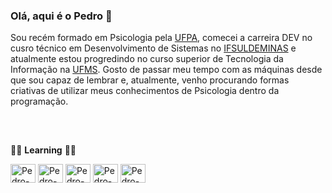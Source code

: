 ### Olá, aqui é o Pedro 👋
Sou recém formado em Psicologia pela [UFPA](https://ufpa.br/), comecei a carreira DEV no cusro técnico em Desenvolvimento de Sistemas no [IFSULDEMINAS](https://portal.ifsuldeminas.edu.br/) e atualmente estou progredindo no curso superior de Tecnologia da Informação na [UFMS](https://ufms.br/). Gosto de passar meu tempo com as máquinas desde que sou capaz de lembrar e, atualmente, venho procurando formas criativas de utilizar meus conhecimentos de Psicologia dentro da programação. 
##
<div style="display: inline_block"><br>
  <p>👨‍💻 <b>Learning</b> 👨‍💻</p>
  <p></p>
  <img align="center" alt="Pedro-html5" height="30" width="40" src="https://cdn.jsdelivr.net/gh/devicons/devicon@latest/icons/html5/html5-original.svg">
  <img align="center" alt="Pedro-css3" height="30" width="40" src="https://cdn.jsdelivr.net/gh/devicons/devicon@latest/icons/css3/css3-original.svg">
  <img align="center" alt="Pedro-Java" height="30" width="40" src="https://cdn.jsdelivr.net/gh/devicons/devicon@latest/icons/java/java-original.svg">
  <img align="center" alt="Pedro-mysql" height="30" width="40" src="https://cdn.jsdelivr.net/gh/devicons/devicon@latest/icons/mysql/mysql-original.svg">
  <img align="center" alt="Pedro-git" height="30" width="40" src="https://cdn.jsdelivr.net/gh/devicons/devicon@latest/icons/git/git-original.svg">
</div>
